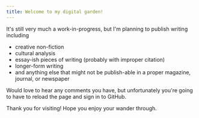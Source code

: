 ```yaml
---
title: Welcome to my digital garden!
---
```

It's still very much a work-in-progress, but I'm planning to publish writing including
- creative non-fiction
- cultural analysis
- essay-ish pieces of writing (probably with improper citation)
- longer-form writing
- and anything else that might not be publish-able in a proper magazine, journal, or newspaper

Would love to hear any comments you have, but unfortunately you're going to have to reload the page and sign in to GitHub. 

Thank you for visiting! Hope you enjoy your wander through.